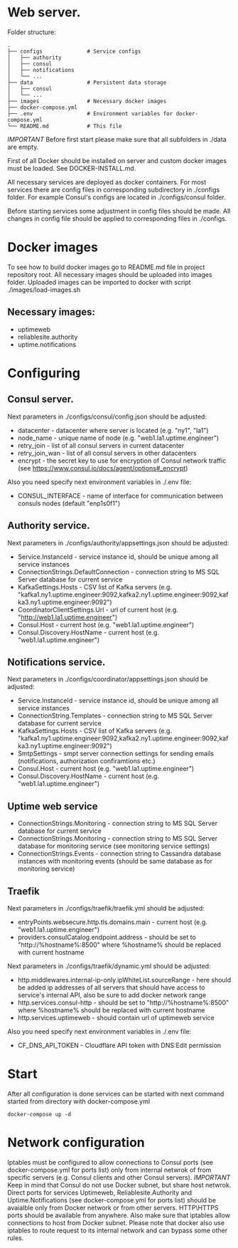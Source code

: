 # Web server.

Folder structure:
```
.                        
├── configs              # Service configs
│   ├── authority
│   ├── consul           
│   ├── notifications       
│   └── ...              
├── data                 # Persistent data storage
│   ├── consul           
│   └── ...              
├── images               # Necessary docker images
├── docker-compose.yml   
├── .env                 # Environment variables for docker-compose.yml
└── README.md            # This file
```

*IMPORTANT* Before first start please make sure that all subfolders in ./data are empty.

First of all Docker should be installed on server and custom docker images must be loaded. See DOCKER-INSTALL.md.

All necessary services are deployed as docker containers.
For most services there are config files in corresponding subdirectory in ./configs folder.
For example Consul's configs are located in ./configs/consul folder.

Before starting services some adjustment in config files should be made.
All changes in config file should be applied to corresponding files in ./configs.

# Docker images
To see how to build docker images go to README.md file in project repository root.
All necessary images should be uploaded into images folder. Uploaded images can be imported to docker with script ./images/load-images.sh

## Necessary images:
* uptimeweb
* reliablesite.authority
* uptime.notifications

# Configuring

## Consul server.
Next parameters in ./configs/consul/config.json should be adjusted:
* datacenter - datacenter where server is located (e.g. "ny1", "la1")
* node_name - unique name of node (e.g. "web1.la1.uptime.engineer")
* retry_join - list of all consul servers in current datacenter
* retry_join_wan - list of all consul servers in other datacenters 
* encrypt - the secret key to use for encryption of Consul network traffic (see https://www.consul.io/docs/agent/options#_encrypt)

Also you need specify next environment variables in ./.env file:
* CONSUL_INTERFACE - name of interface for communication between consuls nodes (default "enp1s0f1")

## Authority service.
Next parameters in ./configs/authority/appsettings.json should be adjusted:
* Service.InstanceId - service instance id, should be unique among all service instances
* ConnectionStrings.DefaultConnection - connection string to MS SQL Server database for current service
* KafkaSettings.Hosts - CSV list of Kafka servers (e.g. "kafka1.ny1.uptime.engineer:9092,kafka2.ny1.uptime.engineer:9092,kafka3.ny1.uptime.engineer:9092")
* CoordinatorClientSettings.Url - url of current host (e.g. "http://web1.la1.uptime.engineer")
* Consul.Host - current host (e.g. "web1.la1.uptime.engineer")
* Consul.Discovery.HostName - current host (e.g. "web1.la1.uptime.engineer")

## Notifications service.
Next parameters in ./configs/coordinator/appsettings.json should be adjusted:
* Service.InstanceId - service instance id, should be unique among all service instances
* ConnectionString.Templates - connection string to MS SQL Server database for current service
* KafkaSettings.Hosts - CSV list of Kafka servers (e.g. "kafka1.ny1.uptime.engineer:9092,kafka2.ny1.uptime.engineer:9092,kafka3.ny1.uptime.engineer:9092")
* SmtpSettings - smpt server connection settings for sending emails (notifications, authorization confiramtions etc.)
* Consul.Host - current host (e.g. "web1.la1.uptime.engineer")
* Consul.Discovery.HostName - current host (e.g. "web1.la1.uptime.engineer")

## Uptime web service
* ConnectionStrings.Monitoring - connection string to MS SQL Server database for current service
* ConnectionStrings.Monitoring - connection string to MS SQL Server database for monitoring service (see monitoring service settings)
* ConnectionStrings.Events - connection string to Cassandra database instances with monitoring events (should be same database as for monitoring service)

## Traefik
Next parameters in ./configs/traefik/traefik.yml should be adjusted:
* entryPoints.websecure.http.tls.domains.main - current host (e.g. "web1.la1.uptime.engineer")
* providers.consulCatalog.endpoint.address - should be set to "http://%hostname%:8500" where %hostname% should be replaced with current hostname

Next parameters in ./configs/traefik/dynamic.yml should be adjusted:
* http.middlewares.internal-ip-only.ipWhiteList.sourceRange - here should be added ip addresses of all servers that should have access to service's internal API, also be sure to add docker network range
* http.services.consul-http - should be set to "http://%hostname%:8500" where %hostname% should be replaced with current hostname
* http.services.uptimeweb - should contain url of uptimeweb service

Also you need specify next environment variables in ./.env file:
* CF_DNS_API_TOKEN - Cloudflare API token with DNS:Edit permission

# Start
After all configuration is done services can be started with next command started from directory with docker-compose.yml
```
docker-compose up -d
```

# Network configuration
Iptables must be configured to allow connections to Consul ports (see docker-compose.yml for ports list) only from internal netwrok of from specific servers (e.g. Consul clients and other Consul servers).
*IMPORTANT* Keep in mind that Consul do not use Docker subnet, but share host netwrok.
Direct ports for services Uptimeweb, Reliablesite.Authority and Uptime.Notifications (see docker-compose.yml for ports list) should be avaialble only from Docker network or from other servers.
HTTP\HTTPS ports should be available from anywhere.
Also make sure that iptables allow connections to host from Docker subnet.
Please note that docker also use iptables to route request to its internal network and can bypass some other rules.